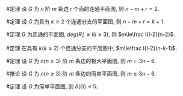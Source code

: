 #定理 设 $G$ 为 $n$ 阶 $m$ 条边 $r$ 个面的连通平面图, 则 $n-m+r=2$. 

#定理 设 $G$ 为具有 $k\ge 2$ 个连通分支的平面图, 则 $n-m+r=k+1$. 

#定理 $G$ 为连通的平面图, $deg(R_i)\ge l (l\ge 3)$, 则 $m\le\frac l{l-2}(n-2)$. 

#定理 在具有 $k (k\ge2)$ 个连通分支的平面图中, $m\le\frac l{l-2}(n-k-1)$. 

#定理 设 $G$ 为 $n(n\ge3)$ 阶 $m$ 条边的极大平面图, 则 $m=3n-6$. 

#推论 设 $G$ 为 $n(n\ge3)$ 阶 $m$ 条边的简单平面图, 则 $m\le3n-6$. 

#定理 设 $G$ 为简单平面图, 则 $\delta(G)\le5$. 